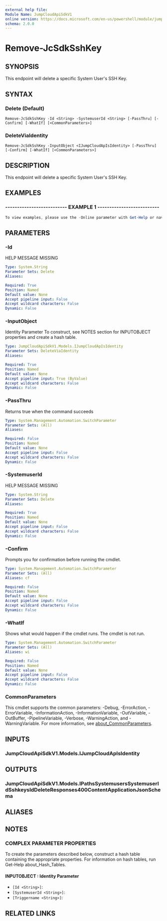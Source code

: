 ```yaml
---
external help file:
Module Name: JumpCloudApiSdkV1
online version: https://docs.microsoft.com/en-us/powershell/module/jumpcloudapisdkv1/remove-jcsdksshkey
schema: 2.0.0
---
```


# Remove-JcSdkSshKey

## SYNOPSIS
This endpoint will delete a specific System User's SSH Key.

## SYNTAX

### Delete (Default)
```
Remove-JcSdkSshKey -Id <String> -SystemuserId <String> [-PassThru] [-Confirm] [-WhatIf] [<CommonParameters>]
```

### DeleteViaIdentity
```
Remove-JcSdkSshKey -InputObject <IJumpCloudApIsIdentity> [-PassThru] [-Confirm] [-WhatIf] [<CommonParameters>]
```

## DESCRIPTION
This endpoint will delete a specific System User's SSH Key.

## EXAMPLES

### -------------------------- EXAMPLE 1 --------------------------
```powershell
To view examples, please use the -Online parameter with Get-Help or navigate to: https://docs.microsoft.com/en-us/powershell/module/jumpcloudapisdkv1/remove-jcsdksshkey
```



## PARAMETERS

### -Id
HELP MESSAGE MISSING

```yaml
Type: System.String
Parameter Sets: Delete
Aliases:

Required: True
Position: Named
Default value: None
Accept pipeline input: False
Accept wildcard characters: False
Dynamic: False
```

### -InputObject
Identity Parameter
To construct, see NOTES section for INPUTOBJECT properties and create a hash table.

```yaml
Type: JumpCloudApiSdkV1.Models.IJumpCloudApIsIdentity
Parameter Sets: DeleteViaIdentity
Aliases:

Required: True
Position: Named
Default value: None
Accept pipeline input: True (ByValue)
Accept wildcard characters: False
Dynamic: False
```

### -PassThru
Returns true when the command succeeds

```yaml
Type: System.Management.Automation.SwitchParameter
Parameter Sets: (All)
Aliases:

Required: False
Position: Named
Default value: None
Accept pipeline input: False
Accept wildcard characters: False
Dynamic: False
```

### -SystemuserId
HELP MESSAGE MISSING

```yaml
Type: System.String
Parameter Sets: Delete
Aliases:

Required: True
Position: Named
Default value: None
Accept pipeline input: False
Accept wildcard characters: False
Dynamic: False
```

### -Confirm
Prompts you for confirmation before running the cmdlet.

```yaml
Type: System.Management.Automation.SwitchParameter
Parameter Sets: (All)
Aliases: cf

Required: False
Position: Named
Default value: None
Accept pipeline input: False
Accept wildcard characters: False
Dynamic: False
```

### -WhatIf
Shows what would happen if the cmdlet runs.
The cmdlet is not run.

```yaml
Type: System.Management.Automation.SwitchParameter
Parameter Sets: (All)
Aliases: wi

Required: False
Position: Named
Default value: None
Accept pipeline input: False
Accept wildcard characters: False
Dynamic: False
```

### CommonParameters
This cmdlet supports the common parameters: -Debug, -ErrorAction, -ErrorVariable, -InformationAction, -InformationVariable, -OutVariable, -OutBuffer, -PipelineVariable, -Verbose, -WarningAction, and -WarningVariable. For more information, see [about_CommonParameters](http://go.microsoft.com/fwlink/?LinkID=113216).

## INPUTS

### JumpCloudApiSdkV1.Models.IJumpCloudApIsIdentity

## OUTPUTS

### JumpCloudApiSdkV1.Models.IPathsSystemusersSystemuserIdSshkeysIdDeleteResponses400ContentApplicationJsonSchema

## ALIASES

## NOTES

### COMPLEX PARAMETER PROPERTIES
To create the parameters described below, construct a hash table containing the appropriate properties. For information on hash tables, run Get-Help about_Hash_Tables.

#### INPUTOBJECT <IJumpCloudApIsIdentity>: Identity Parameter
  - `[Id <String>]`: 
  - `[SystemuserId <String>]`: 
  - `[Triggername <String>]`: 

## RELATED LINKS

